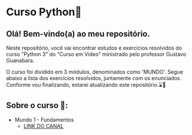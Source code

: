 
# Curso Python🐍
## Olá! Bem-vindo(a) ao meu repositório.
Neste repositório, você vai encontrar estudos e  exercícios resolvidos  do curso "Python 3" do "Curso em Vídeo" ministrado pelo professor Gustavo Guanabara. 

O curso foi dividido em 3 módulos, denominados como 'MUNDO'. Segue abaixo a lista dos exercícios resolvidos, juntamente com os enunciados. Conforme vou finalizando, estarei atualizando este repositório.⌛🙏


## Sobre o curso 🔎:
+ Mundo 1 - Fundamentos
    - [LINK DO CANAL](https://www.youtube.com/watch?v=S9uPNppGsGo)
